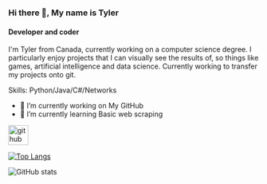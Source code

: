 ### Hi there 👋, My name is Tyler
#### Developer and coder 
I'm Tyler from Canada, currently working on a computer science degree. I particularly enjoy projects that I can visually see the results of, so things like games, artificial intelligence and data science. Currently working to transfer my projects onto git.

Skills: Python/Java/C#/Networks

- 🔭 I’m currently working on My GitHub 
- 🌱 I’m currently learning Basic web scraping 


[<img src='https://cdn.jsdelivr.net/npm/simple-icons@3.0.1/icons/github.svg' alt='github' height='40'>](https://github.com/GlancingJarl)  

[![Top Langs](https://github-readme-stats.vercel.app/api/top-langs/?username=GlancingJarl)](https://github.com/anuraghazra/github-readme-stats)

![GitHub stats](https://github-readme-stats.vercel.app/api?username=GlancingJarl&show_icons=true)  

